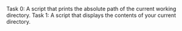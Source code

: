 Task 0: A script that prints the absolute path of the current working directory.
Task 1: A script that displays the contents of your current directory.
